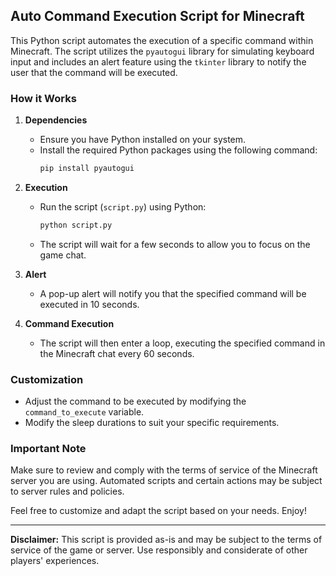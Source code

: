 ## Auto Command Execution Script for Minecraft

This Python script automates the execution of a specific command within Minecraft. The script utilizes the `pyautogui` library for simulating keyboard input and includes an alert feature using the `tkinter` library to notify the user that the command will be executed.

### How it Works

1. **Dependencies**
    - Ensure you have Python installed on your system.
    - Install the required Python packages using the following command:
        ```bash
        pip install pyautogui
        ```

2. **Execution**
    - Run the script (`script.py`) using Python:
        ```bash
        python script.py
        ```
    - The script will wait for a few seconds to allow you to focus on the game chat.

3. **Alert**
    - A pop-up alert will notify you that the specified command will be executed in 10 seconds.

4. **Command Execution**
    - The script will then enter a loop, executing the specified command in the Minecraft chat every 60 seconds.

### Customization

- Adjust the command to be executed by modifying the `command_to_execute` variable.
- Modify the sleep durations to suit your specific requirements.

### Important Note

Make sure to review and comply with the terms of service of the Minecraft server you are using. Automated scripts and certain actions may be subject to server rules and policies.

Feel free to customize and adapt the script based on your needs. Enjoy!

---

**Disclaimer:** This script is provided as-is and may be subject to the terms of service of the game or server. Use responsibly and considerate of other players' experiences.